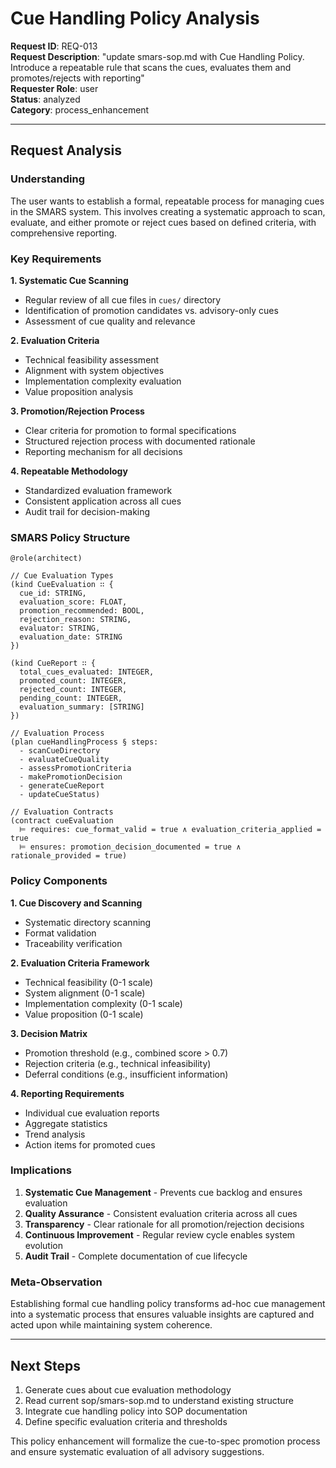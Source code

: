 # Cue Handling Policy Analysis

**Request ID**: REQ-013  
**Request Description**: "update smars-sop.md with Cue Handling Policy. Introduce a repeatable rule that scans the cues, evaluates them and promotes/rejects with reporting"  
**Requester Role**: user  
**Status**: analyzed  
**Category**: process_enhancement  

---

## Request Analysis

### Understanding
The user wants to establish a formal, repeatable process for managing cues in the SMARS system. This involves creating a systematic approach to scan, evaluate, and either promote or reject cues based on defined criteria, with comprehensive reporting.

### Key Requirements

**1. Systematic Cue Scanning**
- Regular review of all cue files in `cues/` directory
- Identification of promotion candidates vs. advisory-only cues
- Assessment of cue quality and relevance

**2. Evaluation Criteria**
- Technical feasibility assessment
- Alignment with system objectives
- Implementation complexity evaluation
- Value proposition analysis

**3. Promotion/Rejection Process**
- Clear criteria for promotion to formal specifications
- Structured rejection process with documented rationale
- Reporting mechanism for all decisions

**4. Repeatable Methodology**
- Standardized evaluation framework
- Consistent application across all cues
- Audit trail for decision-making

### SMARS Policy Structure

```smars
@role(architect)

// Cue Evaluation Types
(kind CueEvaluation ∷ {
  cue_id: STRING,
  evaluation_score: FLOAT,
  promotion_recommended: BOOL,
  rejection_reason: STRING,
  evaluator: STRING,
  evaluation_date: STRING
})

(kind CueReport ∷ {
  total_cues_evaluated: INTEGER,
  promoted_count: INTEGER,
  rejected_count: INTEGER,
  pending_count: INTEGER,
  evaluation_summary: [STRING]
})

// Evaluation Process
(plan cueHandlingProcess § steps:
  - scanCueDirectory
  - evaluateCueQuality
  - assessPromotionCriteria
  - makePromotionDecision
  - generateCueReport
  - updateCueStatus)

// Evaluation Contracts
(contract cueEvaluation
  ⊨ requires: cue_format_valid = true ∧ evaluation_criteria_applied = true
  ⊨ ensures: promotion_decision_documented = true ∧ rationale_provided = true)
```

### Policy Components

**1. Cue Discovery and Scanning**
- Systematic directory scanning
- Format validation
- Traceability verification

**2. Evaluation Criteria Framework**
- Technical feasibility (0-1 scale)
- System alignment (0-1 scale)
- Implementation complexity (0-1 scale)
- Value proposition (0-1 scale)

**3. Decision Matrix**
- Promotion threshold (e.g., combined score > 0.7)
- Rejection criteria (e.g., technical infeasibility)
- Deferral conditions (e.g., insufficient information)

**4. Reporting Requirements**
- Individual cue evaluation reports
- Aggregate statistics
- Trend analysis
- Action items for promoted cues

### Implications
1. **Systematic Cue Management** - Prevents cue backlog and ensures evaluation
2. **Quality Assurance** - Consistent evaluation criteria across all cues
3. **Transparency** - Clear rationale for all promotion/rejection decisions
4. **Continuous Improvement** - Regular review cycle enables system evolution
5. **Audit Trail** - Complete documentation of cue lifecycle

### Meta-Observation
Establishing formal cue handling policy transforms ad-hoc cue management into a systematic process that ensures valuable insights are captured and acted upon while maintaining system coherence.

---

## Next Steps

1. Generate cues about cue evaluation methodology
2. Read current sop/smars-sop.md to understand existing structure
3. Integrate cue handling policy into SOP documentation
4. Define specific evaluation criteria and thresholds

This policy enhancement will formalize the cue-to-spec promotion process and ensure systematic evaluation of all advisory suggestions.